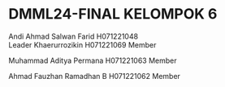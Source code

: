 # DMML24-FINAL KELOMPOK 6

Andi Ahmad Salwan Farid
H071221048	
Leader
Khaerurrozikin	            H071221069 Member
  
Muhammad Aditya Permana	    H071221063 Member
  
Ahmad Fauzhan Ramadhan B	  H071221062 Member
